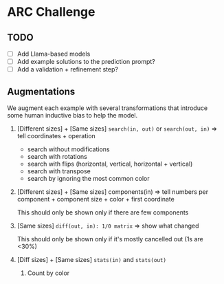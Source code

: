 # ARC Challenge

## TODO
- [ ] Add Llama-based models
- [ ] Add example solutions to the prediction prompt?
- [ ] Add a validation + refinement step?

## Augmentations
We augment each example with several transformations that introduce some human inductive bias to help the model.

1. [Different sizes] + [Same sizes] `search(in, out)` or `search(out, in)` => tell coordinates + operation
   * search without modifications
   * search with rotations
   * search with flips (horizontal, vertical, horizontal + vertical)
   * search with transpose
   * search by ignoring the most common color

2. [Different sizes] + [Same sizes] components(in) => tell numbers per component + component size + color + first coordinate

   This should only be shown only if there are few components

3. [Same sizes] `diff(out, in): 1/0 matrix` => show what changed

    This should only be shown only if it's mostly cancelled out (1s are <30%)

4. [Diff sizes] + [Same sizes] `stats(in)` and `stats(out)`
   1. Count by color
